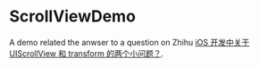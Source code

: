 # ScrollViewDemo
A demo related the anwser to a question on Zhihu [iOS 开发中关于 UIScrollView 和 transform 的两个小问题？](https://www.zhihu.com/question/54813209/answer/141270495).


